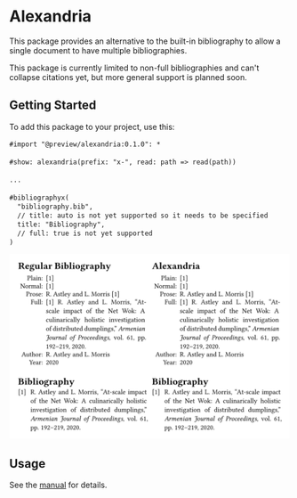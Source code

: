 # Alexandria

This package provides an alternative to the built-in bibliography to allow a single document to have multiple bibliographies.

This package is currently limited to non-full bibliographies and can't collapse citations yet, but more general support is planned soon.

## Getting Started

To add this package to your project, use this:

```typ
#import "@preview/alexandria:0.1.0": *

#show: alexandria(prefix: "x-", read: path => read(path))

...

#bibliographyx(
  "bibliography.bib",
  // title: auto is not yet supported so it needs to be specified
  title: "Bibliography",
  // full: true is not yet supported
)
```

![Example](./thumbnail.png)

## Usage

See the [manual](docs/manual.pdf) for details.
